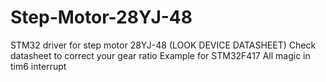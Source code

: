 # Step-Motor-28YJ-48
STM32 driver for step motor 28YJ-48 (LOOK DEVICE DATASHEET)
Check datasheet to correct your gear ratio 
Example for STM32F417 
All magic in tim6 interrupt

